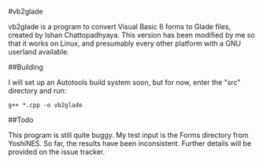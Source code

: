 #vb2glade

vb2glade is a program to convert Visual Basic 6 forms to Glade files, created by
Ishan Chattopadhyaya. This version has been modified by me so that it works on Linux,
and presumably every other platform with a GNU userland available.

##Building

I will set up an Autotools build system soon, but for now, enter the "src" directory
and run:

`g++ *.cpp -o vb2glade`

##Todo

This program is still quite buggy. My test input is the Forms directory from YoshiNES.
So far, the results have been inconsistent. Further details will be provided on the
issue tracker.
